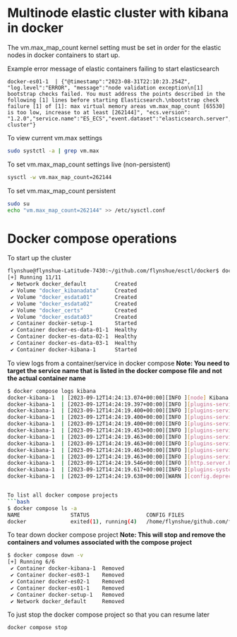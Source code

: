 # Multinode elastic cluster with kibana in docker

The vm.max_map_count kernel setting must be set in order for the elastic nodes in docker containers to start up.

Example error message of elastic containers failing to start elasticsearch
```
docker-es01-1  | {"@timestamp":"2023-08-31T22:10:23.254Z", "log.level":"ERROR", "message":"node validation exception\n[1] bootstrap checks failed. You must address the points described in the following [1] lines before starting Elasticsearch.\nbootstrap check failure [1] of [1]: max virtual memory areas vm.max_map_count [65530] is too low, increase to at least [262144]", "ecs.version": "1.2.0","service.name":"ES_ECS","event.dataset":"elasticsearch.server","process.thread.name":"main","log.logger":"org.elasticsearch.bootstrap.Elasticsearch","elasticsearch.node.name":"es01","elasticsearch.cluster.name":"docker-cluster"}
```

To view current vm.max settings
```bash
sudo systctl -a | grep vm.max
```

To set vm.max_map_count settings live (non-persistent)
```bash
sysctl -w vm.max_map_count=262144
```

To set vm.max_map_count persistent
```bash
sudo su
echo "vm.max_map_count=262144" >> /etc/sysctl.conf
```

# Docker compose operations
To start up the cluster
```bash
flynshue@flynshue-Latitude-7430:~/github.com/flynshue/esctl/docker$ docker compose up -d
[+] Running 11/11
 ✔ Network docker_default         Created                                                                                                                                                                                                          0.1s 
 ✔ Volume "docker_kibanadata"     Created                                                                                                                                                                                                          0.0s 
 ✔ Volume "docker_esdata01"       Created                                                                                                                                                                                                          0.0s 
 ✔ Volume "docker_esdata02"       Created                                                                                                                                                                                                          0.0s 
 ✔ Volume "docker_certs"          Created                                                                                                                                                                                                          0.0s 
 ✔ Volume "docker_esdata03"       Created                                                                                                                                                                                                          0.0s 
 ✔ Container docker-setup-1       Started                                                                                                                                                                                                          0.8s 
 ✔ Container docker-es-data-01-1  Healthy                                                                                                                                                                                                         21.6s 
 ✔ Container docker-es-data-02-1  Healthy                                                                                                                                                                                                         22.0s 
 ✔ Container docker-es-data-03-1  Healthy                                                                                                                                                                                                         22.0s 
 ✔ Container docker-kibana-1      Started 
```

To view logs from a container/service in docker compose
**Note: You need to target the service name that is listed in the docker compose file and not the actual container name**
```bash
$ docker compose logs kibana
docker-kibana-1  | [2023-09-12T14:24:13.074+00:00][INFO ][node] Kibana process configured with roles: [background_tasks, ui]
docker-kibana-1  | [2023-09-12T14:24:19.397+00:00][INFO ][plugins-service] Plugin "cloudChat" is disabled.
docker-kibana-1  | [2023-09-12T14:24:19.400+00:00][INFO ][plugins-service] Plugin "cloudExperiments" is disabled.
docker-kibana-1  | [2023-09-12T14:24:19.400+00:00][INFO ][plugins-service] Plugin "cloudFullStory" is disabled.
docker-kibana-1  | [2023-09-12T14:24:19.400+00:00][INFO ][plugins-service] Plugin "cloudGainsight" is disabled.
docker-kibana-1  | [2023-09-12T14:24:19.453+00:00][INFO ][plugins-service] Plugin "profiling" is disabled.
docker-kibana-1  | [2023-09-12T14:24:19.463+00:00][INFO ][plugins-service] Plugin "serverless" is disabled.
docker-kibana-1  | [2023-09-12T14:24:19.463+00:00][INFO ][plugins-service] Plugin "serverlessObservability" is disabled.
docker-kibana-1  | [2023-09-12T14:24:19.463+00:00][INFO ][plugins-service] Plugin "serverlessSearch" is disabled.
docker-kibana-1  | [2023-09-12T14:24:19.463+00:00][INFO ][plugins-service] Plugin "serverlessSecurity" is disabled.
docker-kibana-1  | [2023-09-12T14:24:19.546+00:00][INFO ][http.server.Preboot] http server running at http://0.0.0.0:5601
docker-kibana-1  | [2023-09-12T14:24:19.617+00:00][INFO ][plugins-system.preboot] Setting up [1] plugins: [interactiveSetup]
docker-kibana-1  | [2023-09-12T14:24:19.638+00:00][WARN ][config.deprecation] The default mechanism for Reporting privileges will work differently in future versions, which will affect the behavior of this cluster. Set "xpack.reporting.roles.enabled" to "false" to adopt the future behavior before upgrading.


To list all docker compose projects
```bash
$ docker compose ls -a
NAME                STATUS                  CONFIG FILES
docker              exited(1), running(4)   /home/flynshue/github.com/flynshue/esctl/docker/compose.yaml
```

To tear down docker compose project
**Note: This will stop and remove the containers and volumes associated with the compose project**
```bash
$ docker compose down -v
[+] Running 6/6
 ✔ Container docker-kibana-1  Removed                                                                                                                                                                                                              0.6s 
 ✔ Container docker-es03-1    Removed                                                                                                                                                                                                              2.7s 
 ✔ Container docker-es02-1    Removed                                                                                                                                                                                                              2.9s 
 ✔ Container docker-es01-1    Removed                                                                                                                                                                                                             10.6s 
 ✔ Container docker-setup-1   Removed                                                                                                                                                                                                              0.2s 
 ✔ Network docker_default     Removed
```

To just stop the docker compose project so that you can resume later
```bash
docker compose stop
```